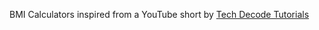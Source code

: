 BMI Calculators inspired from a YouTube short by [Tech Decode Tutorials](https://www.youtube.com/c/TechDecode)
